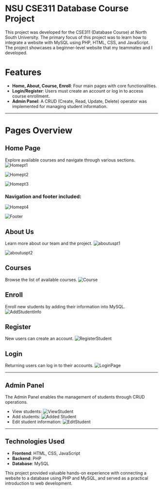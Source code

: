 # NSU CSE311 Database Course Project

This project was developed for the CSE311 (Database Course) at North South University. The primary focus of this project was to learn how to integrate a website with MySQL using PHP, HTML, CSS, and JavaScript. The project showcases a beginner-level website that my teammates and I developed.

# Features
- **Home, About, Course, Enroll**: Four main pages with core functionalities.
- **Login/Register**: Users must create an account or log in to access course enrollment.
- **Admin Panel**: A CRUD (Create, Read, Update, Delete) operator was implemented for managing student information.

---

# Pages Overview

## Home Page
Explore available courses and navigate through various sections.
![Homept1](https://github.com/user-attachments/assets/e7348869-f6b6-4bcd-a7ba-3e6232b847f3)

![Homept2](https://github.com/user-attachments/assets/01d482a5-74dd-4c9c-8f26-48d2809eb7d3)

![Homept3](https://github.com/user-attachments/assets/2f6ca94f-0e05-409f-b380-2d0c5a89fb58)

### Navigation and footer included:

![Homept4](https://github.com/user-attachments/assets/4e0f88e7-5921-4326-acf8-babb8f665ecf)

![Footer](https://github.com/user-attachments/assets/47b5815a-3136-4558-844d-2e620f7755d4)

## About Us
Learn more about our team and the project.
![aboutuspt1](https://github.com/user-attachments/assets/8bfc186e-b0bb-4e80-86c4-650885ad3f85)

![aboutuspt2](https://github.com/user-attachments/assets/ac572a7c-da10-4bea-a241-6762ed51bfc6)

## Courses
Browse the list of available courses.
![Course](https://github.com/user-attachments/assets/4af2daad-feb0-4acb-8b06-e9408400d206)

## Enroll
Enroll new students by adding their information into MySQL.
![AddStudentInfo](https://github.com/user-attachments/assets/f28a2d11-96d4-4239-b861-baaf9c3056e9)

## Register
New users can create an account.
![RegisterStudent](https://github.com/user-attachments/assets/61f53d94-a07c-4089-b2ad-1e163861f1ef)

## Login
Returning users can log in to their accounts.
![LoginPage](https://github.com/user-attachments/assets/6ab373e8-4d8a-4cae-8608-a4c15bfdffd1)

---

## Admin Panel
The Admin Panel enables the management of students through CRUD operations.

- View students:
![ViewStudent](https://github.com/user-attachments/assets/cbfb27c3-1a7b-4539-ad14-bad5e4a88cbf)
- Add students:
![Added Student](https://github.com/user-attachments/assets/df2d923f-6fa2-4a6c-bd20-a3ffbb591be0)
- Edit student information:
![EditStudent](https://github.com/user-attachments/assets/e548c620-d487-47f9-8be7-9ee823693139)

---

## Technologies Used
- **Frontend**: HTML, CSS, JavaScript
- **Backend**: PHP
- **Database**: MySQL

This project provided valuable hands-on experience with connecting a website to a database using PHP and MySQL, and served as a practical introduction to web development.
